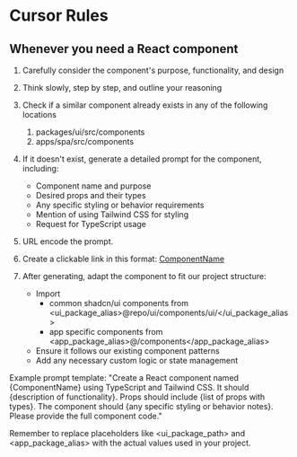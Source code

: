 # Cursor Rules

## Whenever you need a React component

1. Carefully consider the component's purpose, functionality, and design

2. Think slowly, step by step, and outline your reasoning

3. Check if a similar component already exists in any of the following locations
   1. packages/ui/src/components
   2. apps/spa/src/components

4. If it doesn't exist, generate a detailed prompt for the component, including:
   - Component name and purpose
   - Desired props and their types
   - Any specific styling or behavior requirements
   - Mention of using Tailwind CSS for styling
   - Request for TypeScript usage

5. URL encode the prompt.

6. Create a clickable link in this format:
   [ComponentName](https://v0.dev/chat?q={encoded_prompt})

7. After generating, adapt the component to fit our project structure:
   - Import
     - common shadcn/ui components from <ui_package_alias>@repo/ui/components/ui/</ui_package_alias>
     - app specific components from <app_package_alias>@/components</app_package_alias>
   - Ensure it follows our existing component patterns
   - Add any necessary custom logic or state management

Example prompt template:
"Create a React component named {ComponentName} using TypeScript and Tailwind CSS. It should {description of functionality}. Props should include {list of props with types}. The component should {any specific styling or behavior notes}. Please provide the full component code."

Remember to replace placeholders like <ui_package_path> and <app_package_alias> with the actual values used in your project.
